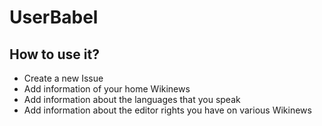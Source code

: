 # UserBabel

## How to use it?

+ Create a new Issue
+ Add information of your home Wikinews
+ Add information about the languages that you speak
+ Add information about the editor rights you have on various Wikinews
